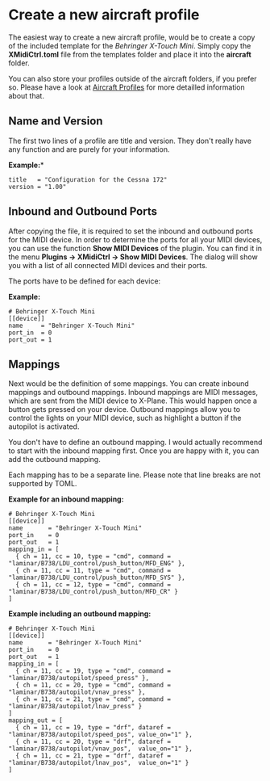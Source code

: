 # Create a new aircraft profile

The easiest way to create a new aircraft profile, would be to create a copy of the included template for the 
*Behringer X-Touch Mini*. Simply copy the **XMidiCtrl.toml** file from the templates folder and place it into the 
**aircraft** folder.

You can also store your profiles outside of the aircraft folders, if you prefer so. Please have a look at 
[Aircraft Profiles](profile.md) for more detailled information about that.

## Name and Version
The first two lines of a profile are title and version. They don't really have any function and are purely for your
information.

**Example:***
```
title   = "Configuration for the Cessna 172"
version = "1.00"
```

## Inbound and Outbound Ports
After copying the file, it is required to set the inbound and outbound ports for the MIDI device. In order to determine 
the ports for all your MIDI devices, you can use the function **Show MIDI Devices** of the plugin. You can find it 
in the menu **Plugins -> XMidiCtrl -> Show MIDI Devices**. The dialog will show you with a list of all connected MIDI 
devices and their ports.

The ports have to be defined for each device:

**Example:**
```
# Behringer X-Touch Mini
[[device]]
name     = "Behringer X-Touch Mini"
port_in  = 0
port_out = 1
```

## Mappings
Next would be the definition of some mappings. You can create inbound mappings and outbound mappings. Inbound mappings
are MIDI messages, which are sent from the MIDI device to X-Plane. This would happen once a button gets pressed on your
device. Outbound mappings allow you to control the lights on your MIDI device, such as highlight a button if the 
autopilot is activated.

You don't have to define an outbound mapping. I would actually recommend to start with the inbound mapping first. Once
you are happy with it, you can add the outbound mapping.

Each mapping has to be a separate line. Please note that line breaks are not supported by TOML.

**Example for an inbound mapping:**
```
# Behringer X-Touch Mini
[[device]]
name       = "Behringer X-Touch Mini"
port_in    = 0
port_out   = 1
mapping_in = [
  { ch = 11, cc = 10, type = "cmd", command = "laminar/B738/LDU_control/push_button/MFD_ENG" },
  { ch = 11, cc = 11, type = "cmd", command = "laminar/B738/LDU_control/push_button/MFD_SYS" },
  { ch = 11, cc = 12, type = "cmd", command = "laminar/B738/LDU_control/push_button/MFD_CR" }
]
```

**Example including an outbound mapping:**
```
# Behringer X-Touch Mini
[[device]]
name       = "Behringer X-Touch Mini"
port_in    = 0
port_out   = 1
mapping_in = [
  { ch = 11, cc = 19, type = "cmd", command = "laminar/B738/autopilot/speed_press" },
  { ch = 11, cc = 20, type = "cmd", command = "laminar/B738/autopilot/vnav_press" },
  { ch = 11, cc = 21, type = "cmd", command = "laminar/B738/autopilot/lnav_press" }
]
mapping_out = [
  { ch = 11, cc = 19, type = "drf", dataref = "laminar/B738/autopilot/speed_pos", value_on="1" },
  { ch = 11, cc = 20, type = "drf", dataref = "laminar/B738/autopilot/vnav_pos",  value_on="1" },
  { ch = 11, cc = 21, type = "drf", dataref = "laminar/B738/autopilot/lnav_pos",  value_on="1" }
]
```